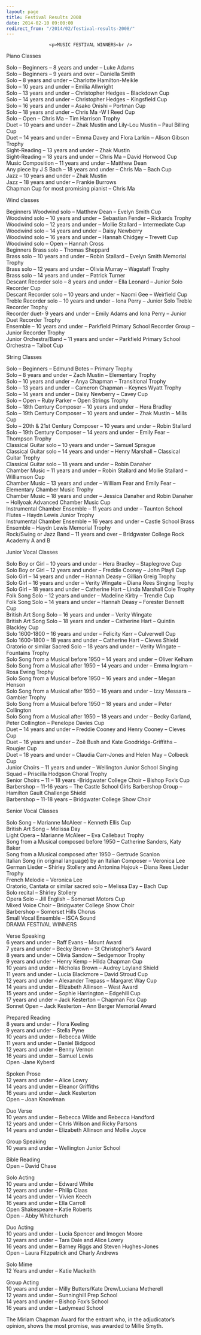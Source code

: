 ```yaml
---
layout: page
title: Festival Results 2008
date: 2014-02-10 09:00:00
redirect_from: "/2014/02/festival-results-2008/"
---
```

<section>

                    
                    <p>MUSIC FESTIVAL WINNERS<br />
Piano Classes</p>
<p>Solo &#8211; Beginners &#8211; 8 years and under &#8211; Luke Adams<br />
Solo &#8211; Beginners &#8211; 9 years and over &#8211; Daniella Smith<br />
Solo &#8211; 8 years and under &#8211; Charlotte Hamilton-Meikle<br />
Solo &#8211; 10 years and under &#8211; Emilia Allwright<br />
Solo &#8211; 13 years and under &#8211; Christopher Hedges &#8211; Blackdown Cup<br />
Solo &#8211; 14 years and under &#8211; Christopher Hedges &#8211; Kingsfield Cup<br />
Solo &#8211; 16 years and under &#8211; Asako Onishi &#8211; Portman Cup<br />
Solo &#8211; 18 years and under &#8211; Chris Ma -W I Reed Cup<br />
Solo &#8211; Open &#8211; Chris Ma &#8211; Tim Harrison Trophy<br />
Duet &#8211; 10 years and under &#8211; Zhak Mustin and Lily-Lou Mustin &#8211; Paul Billing Cup<br />
Duet &#8211; 14 years and under &#8211; Emma Davey and Flora Larkin &#8211; Alison Gibson Trophy<br />
Sight-Reading &#8211; 13 years and under &#8211; Zhak Mustin<br />
Sight-Reading &#8211; 18 years and under &#8211; Chris Ma &#8211; David Horwood Cup<br />
Music Composition &#8211; 11 years and under &#8211; Matthew Dean<br />
Any piece by J S Bach &#8211; 18 years and under &#8211; Chris Ma &#8211; Bach Cup<br />
Jazz &#8211; 10 years and under &#8211; Zhak Mustin<br />
Jazz &#8211; 18 years and under &#8211; Frankie Burrows<br />
Chapman Cup for most promising pianist &#8211; Chris Ma </p>
<p>Wind classes</p>
<p>Beginners Woodwind solo &#8211; Matthew Dean &#8211; Evelyn Smith Cup<br />
Woodwind solo &#8211; 10 years and under &#8211; Sebastian Fender &#8211; Rickards Trophy<br />
Woodwind solo &#8211; 12 years and under &#8211; Mollie Stallard &#8211; Intermediate Cup<br />
Woodwind solo &#8211; 14 years and under &#8211; Daisy Newberry<br />
Woodwind solo &#8211; 16 years and under &#8211; Hannah Chidgey &#8211; Trevett Cup<br />
Woodwind solo &#8211; Open &#8211; Hannah Cross<br />
Beginners Brass solo &#8211; Thomas Sheppard<br />
Brass solo &#8211; 10 years and under &#8211; Robin Stallard &#8211; Evelyn Smith Memorial Trophy<br />
Brass solo &#8211; 12 years and under &#8211; Olivia Murray &#8211; Wagstaff Trophy<br />
Brass solo &#8211; 14 years and under &#8211; Patrick Turner<br />
Descant Recorder solo &#8211; 8 years and under &#8211; Ella Leonard &#8211; Junior Solo Recorder Cup<br />
Descant Recorder solo &#8211; 10 years and under &#8211; Naomi Gee &#8211; Weirfield Cup<br />
Treble Recorder solo &#8211; 10 years and under &#8211; Iona Perry &#8211; Junior Solo Treble Recorder Trophy<br />
Recorder duet- 9 years and under &#8211; Emily Adams and Iona Perry &#8211; Junior Duet Recorder Trophy<br />
Ensemble &#8211; 10 years and under &#8211; Parkfield Primary School Recorder Group &#8211; Junior Recorder Trophy<br />
Junior Orchestra/Band &#8211; 11 years and under &#8211; Parkfield Primary School Orchestra &#8211; Talbot Cup</p>
<p>String Classes</p>
<p>Solo &#8211; Beginners &#8211; Edmund Botes &#8211; Primary Trophy<br />
Solo &#8211; 8 years and under &#8211; Zach Mustin &#8211; Elementary Trophy<br />
Solo &#8211; 10 years and under &#8211; Anya Chapman &#8211; Transitional Trophy<br />
Solo &#8211; 13 years and under &#8211; Cameron Chapman &#8211; Keynes Wyatt Trophy<br />
Solo &#8211; 14 years and under &#8211; Daisy Newberry &#8211; Cavey Cup<br />
Solo &#8211; Open &#8211; Ruby Parker &#8211; Open Strings Trophy<br />
Solo &#8211; 18th Century Composer &#8211; 10 years and under &#8211; Hera Bradley<br />
Solo &#8211; 19th Century Composer &#8211; 10 years and under &#8211; Zhak Mustin &#8211; Mills Cup<br />
Solo &#8211; 20th &#038; 21st Century Composer &#8211; 10 years and under &#8211; Robin Stallard<br />
Solo &#8211; 19th Century Composer &#8211; 14 years and under &#8211; Emily Fear &#8211; Thompson Trophy<br />
Classical Guitar solo &#8211; 10 years and under &#8211; Samuel Sprague<br />
Classical Guitar solo &#8211; 14 years and under &#8211; Henry Marshall &#8211; Classical Guitar Trophy<br />
Classical Guitar solo &#8211; 18 years and under &#8211; Robin Danaher<br />
Chamber Music &#8211; 11 years and under &#8211; Robin Stallard and Mollie Stallard &#8211; Williamson Cup<br />
Chamber Music &#8211; 13 years and under &#8211; William Fear and Emily Fear &#8211; Elementary Chamber Music Trophy<br />
Chamber Music &#8211; 18 years and under &#8211; Jessica Danaher and Robin Danaher &#8211; Hollyoak Advanced Chamber Music Cup<br />
Instrumental Chamber Ensemble &#8211; 11 years and under &#8211; Taunton School Flutes &#8211; Haydn Lewis Junior Trophy<br />
Instrumental Chamber Ensemble &#8211; 16 years and under &#8211; Castle School Brass Ensemble &#8211; Haydn Lewis Memorial Trophy<br />
Rock/Swing or Jazz Band &#8211; 11 years and over &#8211; Bridgwater College Rock Academy A and B</p>
<p>Junior Vocal Classes</p>
<p>Solo Boy or Girl &#8211; 10 years and under &#8211; Hera Bradley &#8211; Staplegrove Cup<br />
Solo Boy or Girl &#8211; 12 years and under &#8211; Freddie Cooney &#8211; John Playll Cup<br />
Solo Girl &#8211; 14 years and under &#8211; Hannah Deasy &#8211; Gillian Greig Trophy<br />
Solo Girl &#8211; 16 years and under &#8211; Verity Wingate &#8211; Diana Rees Singing Trophy<br />
Solo Girl &#8211; 18 years and under &#8211; Catherine Hart &#8211; Linda Marshall Cole Trophy<br />
Folk Song Solo &#8211; 12 years and under &#8211; Madeline Kirby &#8211; Trendle Cup<br />
Folk Song Solo &#8211; 14 years and under &#8211; Hannah Deasy &#8211; Forester Bennett Cup<br />
British Art Song Solo &#8211; 16 years and under &#8211; Verity Wingate<br />
British Art Song Solo &#8211; 18 years and under &#8211; Catherine Hart &#8211; Quintin Blackley Cup<br />
Solo 1600-1800 &#8211; 16 years and under &#8211; Felicity Kerr &#8211; Culverwell Cup<br />
Solo 1600-1800 &#8211; 18 years and under &#8211; Catherine Hart &#8211; Cleves Shield<br />
Oratorio or similar Sacred Solo &#8211; 18 years and under &#8211; Verity Wingate &#8211; Fountains Trophy<br />
Solo Song from a Musical before 1950 &#8211; 14 years and under &#8211; Oliver Kelham<br />
Solo Song from a Musical after 1950 &#8211; 14 years and under &#8211; Emma Ingram &#8211; Rosa Ewing Trophy<br />
Solo Song from a Musical before 1950 &#8211; 16 years and under &#8211; Megan Henson<br />
Solo Song from a Musical after 1950 &#8211; 16 years and under &#8211; Izzy Messara &#8211; Gambier Trophy<br />
Solo Song from a Musical before 1950 &#8211; 18 years and under &#8211; Peter Collington<br />
Solo Song from a Musical after 1950 &#8211; 18 years and under &#8211; Becky Garland, Peter Collington &#8211; Penelope Davies Cup<br />
Duet &#8211; 14 years and under &#8211; Freddie Cooney and Henry Cooney &#8211; Cleves Cup<br />
Duet &#8211; 16 years and under &#8211; Zoë Bush and Kate Goodridge-Griffiths &#8211; Rougier Cup<br />
Duet &#8211; 18 years and under &#8211; Claudia Carr-Jones and Helen May &#8211; Colbeck Cup<br />
Junior Choirs &#8211; 11 years and under &#8211; Wellington Junior School Singing Squad &#8211; Priscilla Hodgson Choral Trophy<br />
Senior Choirs &#8211; 11 &#8211; 18 years -Bridgwater College Choir &#8211; Bishop Fox’s Cup<br />
Barbershop &#8211; 11-16 years &#8211; The Castle School Girls Barbershop Group &#8211; Hamilton Gault Challenge Shield<br />
Barbershop &#8211; 11-18 years &#8211; Bridgwater College Show Choir </p>
<p>Senior Vocal Classes</p>
<p>Solo Song &#8211; Marianne McAleer &#8211; Kenneth Ellis Cup<br />
British Art Song &#8211; Melissa Day<br />
Light Opera &#8211; Marianne McAleer &#8211; Eva Callebaut Trophy<br />
Song from a Musical composed before 1950 &#8211; Catherine Sanders, Katy Baker<br />
Song from a Musical composed after 1950 &#8211; Gertrude Scanlon<br />
Italian Song (in original language) by an Italian Composer &#8211; Veronica Lee<br />
German Lieder &#8211; Shirley Stollery and Antonina Hajouk &#8211; Diana Rees Lieder Trophy<br />
French Melodie &#8211; Veronica Lee<br />
Oratorio, Cantata or similar sacred solo &#8211; Melissa Day &#8211; Bach Cup<br />
Solo recital &#8211; Shirley Stollery<br />
Opera Solo &#8211; Jill English &#8211; Somerset Motors Cup<br />
Mixed Voice Choir &#8211; Bridgwater College Show Choir<br />
Barbershop &#8211; Somerset Hills Chorus<br />
Small Vocal Ensemble &#8211; ISCA Sound<br />
DRAMA FESTIVAL WINNERS</p>
<p>Verse Speaking<br />
6 years and under &#8211; Raff Evans &#8211; Mount Award<br />
7 years and under &#8211; Becky Brown &#8211; St Christopher’s Award<br />
8 years and under &#8211; Olivia Sandow &#8211; Sedgemoor Trophy<br />
9 years and under &#8211; Henry Kemp &#8211; Hilda Chapman Cup<br />
10 years and under &#8211; Nicholas Brown &#8211; Audrey Leyland Shield<br />
11 years and under &#8211; Lucia Blackmore &#8211; David Stroud Cup<br />
12 years and under &#8211; Alexander Trepass &#8211; Margaret Way Cup<br />
14 years and under &#8211; Elizabeth Allinson &#8211; West Award<br />
15 years and under &#8211; Sophie Harrington &#8211; Edgehill Cup<br />
17 years and under &#8211; Jack Kesterton &#8211; Chapman Fox Cup<br />
Sonnet Open &#8211; Jack Kesterton &#8211; Ann Berger Memorial Award</p>
<p>Prepared Reading<br />
8 years and under &#8211; Flora Keeling<br />
9 years and under &#8211; Stella Pyne<br />
10 years and under &#8211; Rebecca Wilde<br />
11 years and under &#8211; Daniel Bidgood<br />
12 years and under &#8211; Benny Vernon<br />
16 years and under &#8211; Samuel Lewis<br />
Open -Jane Kyberd</p>
<p>Spoken Prose<br />
12 years and under &#8211; Alice Lowry<br />
14 years and under &#8211; Eleanor Griffiths<br />
16 years and under &#8211; Jack Kesterton<br />
Open &#8211; Joan Knowlman</p>
<p>Duo Verse<br />
10 years and under &#8211; Rebecca Wilde and Rebecca Handford<br />
12 years and under &#8211; Chris Wilson and Ricky Parsons<br />
14 years and under &#8211; Elizabeth Allinson and Mollie Joyce</p>
<p>Group Speaking<br />
10 years and under &#8211; Wellington Junior School</p>
<p>Bible Reading<br />
Open &#8211; David Chase</p>
<p>Solo Acting<br />
10 years and under &#8211; Edward White<br />
12 years and under &#8211; Philip Claas<br />
14 years and under &#8211; Vivien Keech<br />
16 years and under &#8211; Ella Carroll<br />
Open Shakespeare &#8211; Katie Roberts<br />
Open &#8211; Abby Whitchurch</p>
<p>Duo Acting<br />
10 years and under &#8211; Lucia Spencer and Imogen Moore<br />
12 years and under &#8211; Tara Dale and Alice Lowry<br />
16 years and under &#8211; Barney Riggs and Steven Hughes-Jones<br />
Open &#8211; Laura Fitzpatrick and Charly Andrews</p>
<p>Solo Mime<br />
12 Years and under &#8211; Katie Mackeith</p>
<p>Group Acting<br />
10 years and under &#8211; Milly Butters/Kate Drew/Luciana Metherell<br />
12 years and under &#8211; Sunninghill Prep School<br />
14 years and under &#8211; Bishop Fox’s School<br />
16 years and under &#8211; Ladymead School</p>
<p>The Miriam Chapman Award for the entrant who, in the adjudicator’s opinion, shows the most promise, was awarded to Millie Smyth.</p>

                
</section>

